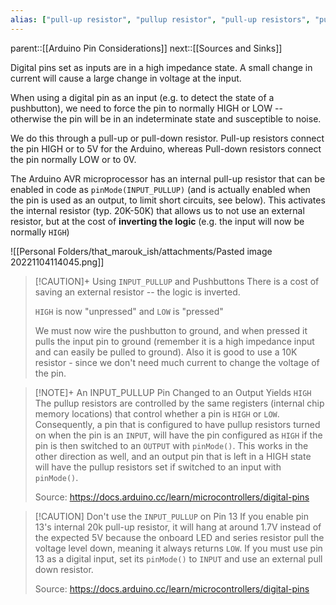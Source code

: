 ```yaml
---
alias: ["pull-up resistor", "pullup resistor", "pull-up resistors", "pullup resistors"]
---
```

parent::[[Arduino Pin Considerations]]
next::[[Sources and Sinks]]

Digital pins set as inputs are in a high impedance state. A small change in current will cause a large change in voltage at the input. 

When using a digital pin as an input (e.g. to detect the state of a pushbutton), we need to force the pin to normally HIGH or LOW -- otherwise the pin will be in an indeterminate state and susceptible to noise.

We do this through a pull-up or pull-down resistor. Pull-up resistors connect the pin HIGH or to 5V for the Arduino, whereas Pull-down resistors connect the pin normally LOW or to 0V. 

The Arduino AVR microprocessor has an internal pull-up resistor that can be enabled in code as `pinMode(INPUT_PULLUP)` (and is actually enabled when the pin is used as an output, to limit short circuits, see below). This activates the internal resistor (typ. 20K-50K) that allows us to not use an external resistor, but at the cost of **inverting the logic** (e.g. the input will now be normally `HIGH`)

![[Personal Folders/that_marouk_ish/attachments/Pasted image 20221104114045.png]]

> [!CAUTION]+ Using `INPUT_PULLUP` and Pushbuttons
> There is a cost of saving an external resistor -- the logic is inverted.
> 
> `HIGH` is now "unpressed" and `LOW` is "pressed"
> 
> We must now wire the pushbutton to ground, and when pressed it pulls the input pin to ground (remember it is a high impedance input and can easily be pulled to ground). Also it is good to use a 10K resistor - since we don't need much current to change the voltage of the pin.

> [!NOTE]+ An INPUT_PULLUP Pin Changed to an Output Yields `HIGH`
> The pullup resistors are controlled by the same registers (internal chip memory locations) that control whether a pin is `HIGH` or `LOW`. Consequently, a pin that is configured to have pullup resistors turned on when the pin is an `INPUT`, will have the pin configured as `HIGH` if the pin is then switched to an `OUTPUT` with `pinMode()`. This works in the other direction as well, and an output pin that is left in a HIGH state will have the pullup resistors set if switched to an input with `pinMode()`.
>
> Source: https://docs.arduino.cc/learn/microcontrollers/digital-pins

> [!CAUTION] Don't use the `INPUT_PULLUP` on Pin 13
> If you enable pin 13's internal 20k pull-up resistor, it will hang at around 1.7V instead of the expected 5V because the onboard LED and series resistor pull the voltage level down, meaning it always returns `LOW`. If you must use pin 13 as a digital input, set its `pinMode()` to `INPUT` and use an external pull down resistor.
> 
> Source: https://docs.arduino.cc/learn/microcontrollers/digital-pins